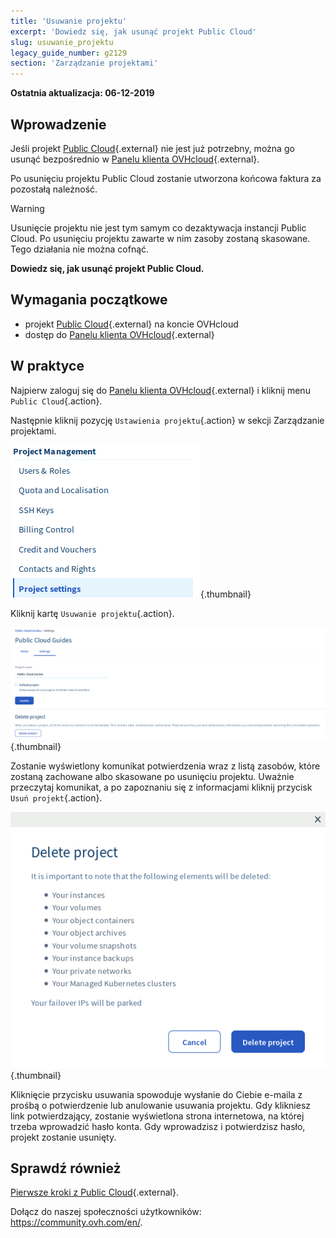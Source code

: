 ```yaml
---
title: 'Usuwanie projektu'
excerpt: 'Dowiedz się, jak usunąć projekt Public Cloud'
slug: usuwanie_projektu
legacy_guide_number: g2129
section: 'Zarządzanie projektami'
---
```


**Ostatnia aktualizacja: 06-12-2019**

## Wprowadzenie

Jeśli projekt [Public Cloud](https://www.ovhcloud.com/pl/public-cloud/){.external} nie jest już potrzebny, można go usunąć bezpośrednio w [Panelu klienta OVHcloud](https://www.ovh.com/auth/?action=gotomanager){.external}.

Po usunięciu projektu Public Cloud zostanie utworzona końcowa faktura za pozostałą należność.

> [!warning]
>
Usunięcie projektu nie jest tym samym co dezaktywacja instancji Public Cloud. Po usunięciu projektu zawarte w nim zasoby zostaną skasowane. Tego działania nie można cofnąć.
>

**Dowiedz się, jak usunąć projekt Public Cloud.**

## Wymagania początkowe

* projekt [Public Cloud](https://www.ovhcloud.com/pl/public-cloud/){.external} na koncie OVHcloud
* dostęp do [Panelu klienta OVHcloud](https://www.ovh.com/auth/?action=gotomanager){.external}

## W praktyce

Najpierw zaloguj się do [Panelu klienta OVHcloud](https://www.ovh.com/auth/?action=gotomanager){.external} i kliknij menu `Public Cloud`{.action}.

Następnie kliknij pozycję `Ustawienia projektu`{.action} w sekcji Zarządzanie projektami.

![cloud menu](images/deleteproject.png){.thumbnail}

Kliknij kartę `Usuwanie projektu`{.action}.

![compute tab](images/deleteproject1.png){.thumbnail}

Zostanie wyświetlony komunikat potwierdzenia wraz z listą zasobów, które zostaną zachowane albo skasowane po usunięciu projektu. Uważnie przeczytaj komunikat, a po zapoznaniu się z informacjami kliknij przycisk `Usuń projekt`{.action}.

![compute tab](images/deleteproject2.png){.thumbnail}

Kliknięcie przycisku usuwania spowoduje wysłanie do Ciebie e-maila z prośbą o potwierdzenie lub anulowanie usuwania projektu. Gdy klikniesz link potwierdzający, zostanie wyświetlona strona internetowa, na której trzeba wprowadzić hasło konta. Gdy wprowadzisz i potwierdzisz hasło, projekt zostanie usunięty.

## Sprawdź również

[Pierwsze kroki z Public Cloud](https://docs.ovh.com/pl/public-cloud/tworzenie-usuwanie-projektow/){.external}.

Dołącz do naszej społeczności użytkowników: <https://community.ovh.com/en/>.
